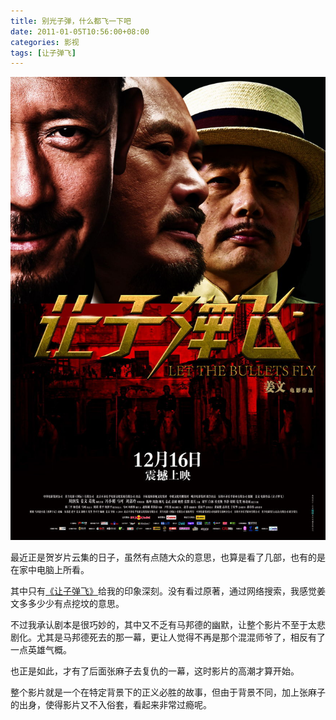 ```yaml
---
title: 别光子弹，什么都飞一下吧
date: 2011-01-05T10:56:00+08:00
categories: 影视
tags: [让子弹飞]
---
```


![](/uploads/2011/01/let-the-bullets-fly.jpg)<!--more-->

最近正是贺岁片云集的日子，虽然有点随大众的意思，也算是看了几部，也有的是在家中电脑上所看。

其中只有[《让子弹飞》](https://movie.douban.com/subject/3742360/)给我的印象深刻。没有看过原著，通过网络搜索，我感觉姜文多多少少有点挖坟的意思。

不过我承认剧本是很巧妙的，其中又不乏有马邦德的幽默，让整个影片不至于太悲剧化。尤其是马邦德死去的那一幕，更让人觉得不再是那个混混师爷了，相反有了一点英雄气概。

也正是如此，才有了后面张麻子去复仇的一幕，这时影片的高潮才算开始。

整个影片就是一个在特定背景下的正义必胜的故事，但由于背景不同，加上张麻子的出身，使得影片又不入俗套，看起来非常过瘾呢。
